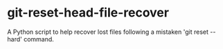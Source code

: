 # git-reset-head-file-recover
A Python script to help recover lost files following a mistaken 'git reset --hard' command.
